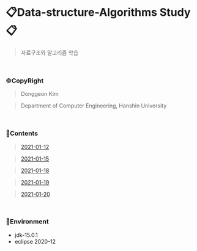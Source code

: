 # 📋Data-structure-Algorithms Study📋
> 자료구조와 알고리즘 학습

<br>

### ©CopyRight
> Donggeon Kim

> Department of Computer Engineering, Hanshin University

<br>

### 📒Contents
> [2021-01-12](https://github.com/DongGeon0908/Data-Structure-And-Algorithm/tree/master/2021%2001%2012)

> [2021-01-15](https://github.com/DongGeon0908/Data-Structure-And-Algorithm/tree/master/2021%2001%2015)

> [2021-01-18](https://github.com/DongGeon0908/Data-Structure-And-Algorithm/tree/master/2021%2001%2018)

> [2021-01-19](https://github.com/DongGeon0908/Data-Structure-And-Algorithm/tree/master/2021%2001%2019)

> [2021-01-20](https://github.com/DongGeon0908/Data-Structure-And-Algorithm/tree/master/2021%2001%2020)


<br>

### 🔧Environment
  - jdk-15.0.1
  - eclipse 2020-12

<br>
